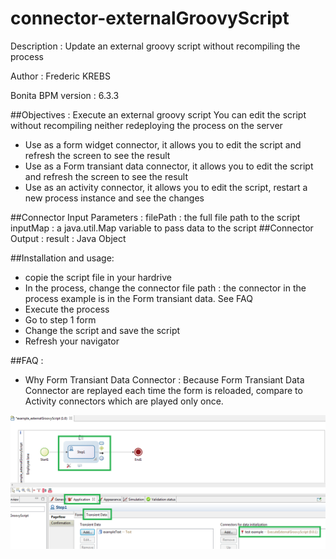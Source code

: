 # connector-externalGroovyScript
Description : Update an external groovy script without recompiling the process

Author : Frederic KREBS

Bonita BPM version : 6.3.3

##Objectives : Execute an external groovy script
You can edit the script without recompiling neither redeploying the process on the server
* Use as a form widget connector, it allows you to edit the script and refresh the screen to see the result
* Use as a Form transiant data connector, it allows you to edit the script and refresh the screen to see the result
* Use as an activity connector, it allows you to edit the script, restart a new process instance and see the changes

##Connector Input Parameters : 
	filePath : the full file path to the script
	inputMap : a java.util.Map variable to pass data to the script
##Connector Output : 
	result : Java Object

##Installation and usage:
* copie the script file in your hardrive
* In the process, change the connector file path : the connector in the process example is in the Form transiant data. See FAQ
* Execute the process
* Go to step 1 form
* Change the script and save the script
* Refresh your navigator


##FAQ :
* Why Form Transiant Data Connector :
Because Form Transiant Data Connector are replayed each time the form is reloaded, 
compare to Activity connectors which are played only once.

![alt tag](./FormTransiantData_Connector.png)